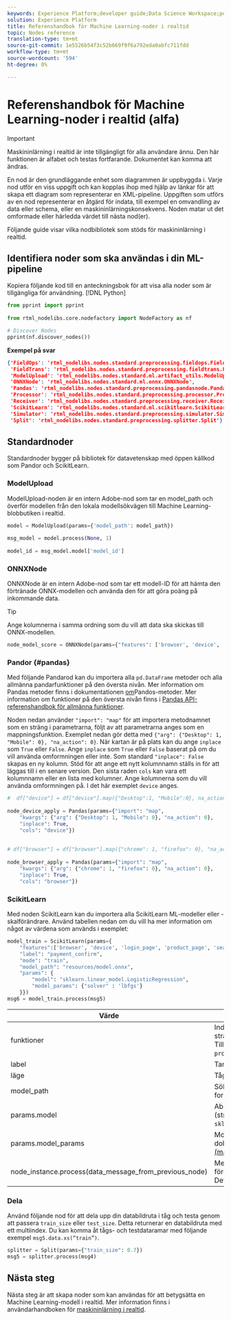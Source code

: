 ```yaml
---
keywords: Experience Platform;developer guide;Data Science Workspace;popular topics;Real-time Machine Learning;node reference;
solution: Experience Platform
title: Referenshandbok för Machine Learning-noder i realtid
topic: Nodes reference
translation-type: tm+mt
source-git-commit: 1e5526b54f3c52b669f9f6a792eda0abfc711fdd
workflow-type: tm+mt
source-wordcount: '594'
ht-degree: 0%

---
```



# Referenshandbok för Machine Learning-noder i realtid (alfa)

>[!IMPORTANT]
>Maskininlärning i realtid är inte tillgängligt för alla användare ännu. Den här funktionen är alfabet och testas fortfarande. Dokumentet kan komma att ändras.

En nod är den grundläggande enhet som diagrammen är uppbyggda i. Varje nod utför en viss uppgift och kan kopplas ihop med hjälp av länkar för att skapa ett diagram som representerar en XML-pipeline. Uppgiften som utförs av en nod representerar en åtgärd för indata, till exempel en omvandling av data eller schema, eller en maskininlärningskonsekvens. Noden matar ut det omformade eller härledda värdet till nästa nod(er).

Följande guide visar vilka nodbibliotek som stöds för maskininlärning i realtid.

## Identifiera noder som ska användas i din ML-pipeline

Kopiera följande kod till en anteckningsbok för att visa alla noder som är tillgängliga för användning. [!DNL Python]

```python
from pprint import pprint
 
from rtml_nodelibs.core.nodefactory import NodeFactory as nf
```

```python
# Discover Nodes
pprint(nf.discover_nodes())
```

**Exempel på svar**

```json
{'FieldOps': 'rtml_nodelibs.nodes.standard.preprocessing.fieldops.FieldOps',
 'FieldTrans': 'rtml_nodelibs.nodes.standard.preprocessing.fieldtrans.FieldTrans',
 'ModelUpload': 'rtml_nodelibs.nodes.standard.ml.artifact_utils.ModelUpload',
 'ONNXNode': 'rtml_nodelibs.nodes.standard.ml.onnx.ONNXNode',
 'Pandas': 'rtml_nodelibs.nodes.standard.preprocessing.pandasnode.Pandas',
 'Processor': 'rtml_nodelibs.nodes.standard.preprocessing.processor.Processor',
 'Receiver': 'rtml_nodelibs.nodes.standard.preprocessing.receiver.Receiver',
 'ScikitLearn': 'rtml_nodelibs.nodes.standard.ml.scikitlearn.ScikitLearn',
 'Simulator': 'rtml_nodelibs.nodes.standard.preprocessing.simulator.Simulator',
 'Split': 'rtml_nodelibs.nodes.standard.preprocessing.splitter.Split'}
```

## Standardnoder

Standardnoder bygger på bibliotek för datavetenskap med öppen källkod som Pandor och ScikitLearn.

### ModelUpload

ModelUpload-noden är en intern Adobe-nod som tar en model_path och överför modellen från den lokala modellsökvägen till Machine Learning-blobbutiken i realtid.

```python
model = ModelUpload(params={'model_path': model_path})
  
msg_model = model.process(None, 1)
  
model_id = msg_model.model['model_id']
```

### ONNXNode

ONNXNode är en intern Adobe-nod som tar ett modell-ID för att hämta den förtränade ONNX-modellen och använda den för att göra poäng på inkommande data.

>[!TIP]
>Ange kolumnerna i samma ordning som du vill att data ska skickas till ONNX-modellen.

```python
node_model_score = ONNXNode(params={"features": ['browser', 'device', 'login_page', 'product_page', 'search_page'], "model_id": model_id})
```

### Pandor {#pandas}

Med följande Pandarod kan du importera alla `pd.DataFrame` metoder och alla allmänna pandarfunktioner på den översta nivån. Mer information om Pandas metoder finns i dokumentationen [om](https://pandas.pydata.org/pandas-docs/stable/reference/api/pandas.DataFrame.html)Pandos-metoder. Mer information om funktioner på den översta nivån finns i [Pandas API-referenshandbok för allmänna funktioner](https://pandas.pydata.org/pandas-docs/stable/reference/general_functions.html).

Noden nedan använder `"import": "map"` för att importera metodnamnet som en sträng i parametrarna, följt av att parametrarna anges som en mappningsfunktion. Exemplet nedan gör detta med `{"arg": {"Desktop": 1, "Mobile": 0}, "na_action": 0}`. När kartan är på plats kan du ange `inplace` som `True` eller `False`. Ange `inplace` som `True` eller `False` baserat på om du vill använda omformningen eller inte. Som standard `"inplace": False` skapas en ny kolumn. Stöd för att ange ett nytt kolumnnamn ställs in för att läggas till i en senare version. Den sista raden `cols` kan vara ett kolumnnamn eller en lista med kolumner. Ange kolumnerna som du vill använda omformningen på. I det här exemplet `device` anges.

```python
#  df["device"] = df["device"].map({"Desktop":1, "Mobile":0}, na_action=0)
 
node_device_apply = Pandas(params={"import": "map",
    "kwargs": {"arg": {"Desktop": 1, "Mobile": 0}, "na_action": 0},
    "inplace": True,
    "cols": "device"})
 
 
# df["browser"] = df["browser"].map({"chrome": 1, "firefox": 0}, "na_action": 0})
 
node_browser_apply = Pandas(params={"import": "map",
    "kwargs": {"arg": {"chrome": 1, "firefox": 0}, "na_action": 0},
    "inplace": True,
    "cols": "browser"})
```

### ScikitLearn

Med noden ScikitLearn kan du importera alla ScikitLearn ML-modeller eller -skalförändrare. Använd tabellen nedan om du vill ha mer information om något av värdena som används i exemplet:

```python
model_train = ScikitLearn(params={
    "features":['browser', 'device', 'login_page', 'product_page', 'search_page'],
    "label": "payment_confirm",
    "mode": "train",
    "model_path": "resources/model.onnx",
    "params": {
        "model": "sklearn.linear_model.LogisticRegression",
        "model_params": {"solver" : 'lbfgs'}
    }})
msg6 = model_train.process(msg5)
```

| Värde | Beskrivning |
| --- | --- |
| funktioner | Indatafunktioner för modellen (lista med strängar). <br> Till exempel: `browser`, `device`, `login_page`, `product_page`, `search_page` |
| label | Target kolumnnamn (sträng). |
| läge | Tåg/test (sträng). |
| model_path | Sökväg till modellen Spara lokalt i ett format som inte är större än ett. |
| params.model | Absolut importsökväg till modellen (sträng), t.ex.: `sklearn.linear_model.LogisticRegression`. |
| params.model_params | Modellhyperparametrar finns i dokumentationen för [sklearn API (map/dict)](https://scikit-learn.org/stable/modules/generated/sklearn.linear_model.LogisticRegression.html) . |
| node_instance.process(data_message_from_previous_node) | Metoden `process()` tar DataMsg från föregående nod och tillämpar omformning. Detta beror på vilken nod som används. |

### Dela

Använd följande nod för att dela upp din databildruta i tåg och testa genom att passera `train_size` eller `test_size`. Detta returnerar en databildruta med ett multiindex. Du kan komma åt tågs- och testdataramar med följande exempel `msg5.data.xs(“train”)`.

```python
splitter = Split(params={"train_size": 0.7})
msg5 = splitter.process(msg4)
```

## Nästa steg

Nästa steg är att skapa noder som kan användas för att betygsätta en Machine Learning-modell i realtid. Mer information finns i användarhandboken för [maskininlärning i realtid](./rtml-authoring-notebook.md).

